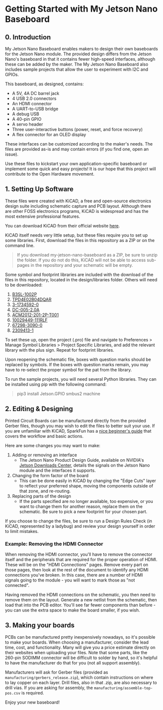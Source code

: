 # Getting Started with My Jetson Nano Baseboard

## 0. Introduction

My Jetson Nano Baseboard enables makers to design their own baseboards for the Jetson Nano module. The provided design differs from the Jetson Nano's baseboard in that it contains fewer high-speed interfaces, although these can be added by the maker. The My Jetson Nano Baseboard also includes sample projects that allow the user to experiment with I2C and GPIOs.

This baseboard, as designed, contains:

- A 5V, 4A DC barrel jack
- 4 USB 2.0 connectors
- An HDMI connector
- A UART-to-USB bridge
- A debug USB
- A 40-pin GPIO
- A servo header
- Three user-interactive buttons (power, reset, and force recovery)
- A flex connector for an OLED display

These interfaces can be customized according to the maker's needs. The files are provided as-is and may contain errors (if you find one, open an issue).

Use these files to kickstart your own application-specific baseboard or implement some quick and easy projects! It is our hope that this project will contribute to the Open Hardware movement.


## 1. Setting Up Software

These files were created with KiCAD, a free and open-source electronics design suite including schematic capture and PCB layout. Although there are other FOSS electronics programs, KiCAD is widespread and has the most extensive professional features.

You can download KiCAD from their official website [here](https://www.kicad.org/download/).

KiCAD itself needs very little setup, but these files require you to set up some libraries. First, download the files in this repository as a ZIP or on the command line. 

> If you download my-jetson-nano-baseboard as a ZIP, be sure to unzip the folder. If you do not do this, KiCAD will not be able to access sub-pages in the repository and your schematic will be empty.

Some symbol and footprint libraries are included with the download of the files in this repository, located in the design/libraries folder. Others will need to be downloaded:

1.	[B3SL-1002P](https://octopart.com/b3sl-1002p-omron-9515385)
1.	[TPD4E02B04DQAR](https://www.snapeda.com/parts/TPD4E02B04DQAR/Texas%20Instruments/view-part/)
1.	[3-1734592-0](https://www.te.com/usa-en/product-3-1734592-0.html)
1.	[DC-005-2.0A](https://www.snapeda.com/parts/DC-005/Best%20Inc./view-part/)
1.	[ACM2012-201-2P-T001](https://www.snapeda.com/parts/ACM2012-201-2P-T001/TDK/view-part/1217094/)
1.	[10029449-111RLF](https://octopart.com/10029449-111rlf-amphenol+icc+%2F+fci-90332945#CadModels)
1.	[67298-3090-0](https://octopart.com/67298-3090-molex-7124952#Specs)
1.	[2309413-1](https://www.te.com/usa-en/product-2309413-1.html)

To set these up, open the project (.pro) file and navigate to Preferences > Manage Symbol Libraries > Project Specific Libraries, and add the relevant library with the plus sign. Repeat for footprint libraries. 

Upon reopening the schematic file, boxes with question marks should be replaced by symbols. If the boxes with question marks remain, you may have to re-select the proper symbol for the pat from the library.

To run the sample projects, you will need several Python libraries. They can be installed using pip with the following command:

> pip3 install Jetson.GPIO smbus2 machine

## 2. Editing & Designing

Printed Circuit Boards can be manufactured directly from the provided Gerber files, though you may wish to edit the files to better suit your use. If you are unfamiliar with KiCAD, SparkFun has a [nice beginner's guide](https://learn.sparkfun.com/tutorials/beginners-guide-to-kicad) that covers the workflow and basic actions.

Here are some changes you may want to make:

1.	Adding or removing an interface
	- The Jetson Nano Product Design Guide, available on NVIDIA's [Jetson Downloads Center](https://developer.nvidia.com/embedded/downloads), details the signals on the Jetson Nano module and the interfaces it supports.
1.	Changing the form factor of the board
	- This can be done easily in KiCAD by changing the "Edge Cuts" layer to reflect your preferred shape, moving the components outside of that zone, and re-routing.
1.	Replacing parts of the design
	- If the parts specified are no longer available, too expensive, or you want to change them for another reason, replace them on the schematic. Be sure to pick a new footprint for your chosen part.

If you choose to change the files, be sure to run a Design Rules Check (in KiCAD, represented by a ladybug) and review your design yourself in order to limit mistakes.

### Example: Removing the HDMI Connector

When removing the HDMI connector, you'll have to remove the connector itself and the peripherals that are required for the proper operation of HDMI. These will be on the "HDMI Connections" pages. Remove every part on those pages, then look at the rest of the document to identify any HDMI connections you've broken. In this case, there are a number of HDMI signals going to the module - you will want to mark those as "not connected".

Having removed the HDMI connections on the schematic, you then need to remove them on the layout. Generate a new netlist from the schematic, then load that into the PCB editor. You'll see far fewer components than before - you can use the extra space to make the board smaller, if you wish.

## 3. Making your boards

PCBs can be manufactured pretty inexpensively nowadays, so it's possible to make your boards. When choosing a manufacturer, consider the lead time, cost, and functionality. Many will give you a price estimate directly on their websites when uploading your files. Note that some parts, like the 260-pin SODIMM connector will be difficult to solder by hand, so it's helpful to have the manufacturer do that for you (not all support assembly).

Manufacturers will ask for Gerber files (provided as `manufacturing/gerbers_release.zip`), which contain instructions on where to lay copper on each layer. Drill files, also in that .zip, are also necessary to drill vias. If you are asking for assembly, the `manufacturing/assemble-top-pos.csv` is required.

Enjoy your new baseboard!
